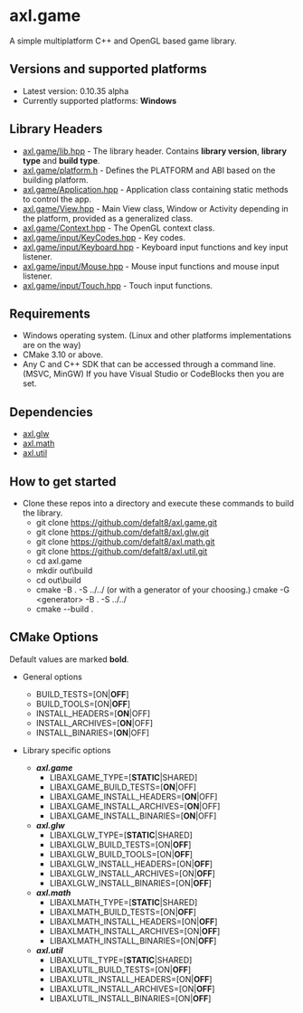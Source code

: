 # axl.game

A simple multiplatform C++ and OpenGL based game library.

## Versions and supported platforms

- Latest version: 0.10.35 alpha
- Currently supported platforms: **Windows**

## Library Headers

- [axl.game/lib.hpp](/include/axl.game/lib.hpp) - The library header. Contains **library version**, **library type** and **build type**.
- [axl.game/platform.h](/include/axl.game/platform.h) - Defines the PLATFORM and ABI based on the building platform.
- [axl.game/Application.hpp](/include/axl.game/Application.hpp) - Application class containing static methods to control the app.
- [axl.game/View.hpp](/include/axl.game/View.hpp) - Main View class, Window or Activity depending in the platform, provided as a generalized class.
- [axl.game/Context.hpp](/include/axl.game/Context.hpp) - The OpenGL context class.
- [axl.game/input/KeyCodes.hpp](/include/axl.game/KeyCodes.hpp) - Key codes.
- [axl.game/input/Keyboard.hpp](/include/axl.game/Keyboard.hpp) - Keyboard input functions and key input listener.
- [axl.game/input/Mouse.hpp](/include/axl.game/Mouse.hpp) - Mouse input functions and mouse input listener.
- [axl.game/input/Touch.hpp](/include/axl.game/Touch.hpp) - Touch input functions.

## Requirements

- Windows operating system. (Linux and other platforms implementations are on the way)
- CMake 3.10 or above.
- Any C and C++ SDK that can be accessed through a command line. (MSVC, MinGW) If you have Visual Studio or CodeBlocks then you are set.

## Dependencies

- [axl.glw](https://github.com/defalt8/axl.glw.git)
- [axl.math](https://github.com/defalt8/axl.math.git)
- [axl.util](https://github.com/defalt8/axl.util.git)

## How to get started

- Clone these repos into a directory and execute these commands to build the library.
  - git clone https://github.com/defalt8/axl.game.git
  - git clone https://github.com/defalt8/axl.glw.git
  - git clone https://github.com/defalt8/axl.math.git
  - git clone https://github.com/defalt8/axl.util.git
  - cd axl.game
  - mkdir out\\build
  - cd out\\build
  - cmake -B . -S ../../ (or with a generator of your choosing.) cmake -G \<generator\> -B . -S ../../
  - cmake --build .

## CMake Options

Default values are marked **bold**.

- General options
  - BUILD_TESTS=[ON|**OFF**]
  - BUILD_TOOLS=[ON|**OFF**]
  - INSTALL_HEADERS=[**ON**|OFF]
  - INSTALL_ARCHIVES=[**ON**|OFF]
  - INSTALL_BINARIES=[**ON**|OFF]

- Library specific options
  - ***axl.game***
    - LIBAXLGAME_TYPE=[**STATIC**|SHARED]
    - LIBAXLGAME_BUILD_TESTS=[**ON**|OFF]
    - LIBAXLGAME_INSTALL_HEADERS=[**ON**|OFF]
    - LIBAXLGAME_INSTALL_ARCHIVES=[**ON**|OFF]
    - LIBAXLGAME_INSTALL_BINARIES=[**ON**|OFF]
  - ***axl.glw***
    - LIBAXLGLW_TYPE=[**STATIC**|SHARED]
    - LIBAXLGLW_BUILD_TESTS=[ON|**OFF**]
    - LIBAXLGLW_BUILD_TOOLS=[ON|**OFF**]
    - LIBAXLGLW_INSTALL_HEADERS=[ON|**OFF**]
    - LIBAXLGLW_INSTALL_ARCHIVES=[ON|**OFF**]
    - LIBAXLGLW_INSTALL_BINARIES=[ON|**OFF**]
  - ***axl.math***
    - LIBAXLMATH_TYPE=[**STATIC**|SHARED]
    - LIBAXLMATH_BUILD_TESTS=[ON|**OFF**]
    - LIBAXLMATH_INSTALL_HEADERS=[ON|**OFF**]
    - LIBAXLMATH_INSTALL_ARCHIVES=[ON|**OFF**]
    - LIBAXLMATH_INSTALL_BINARIES=[ON|**OFF**]
  - ***axl.util***
    - LIBAXLUTIL_TYPE=[**STATIC**|SHARED]
    - LIBAXLUTIL_BUILD_TESTS=[ON|**OFF**]
    - LIBAXLUTIL_INSTALL_HEADERS=[ON|**OFF**]
    - LIBAXLUTIL_INSTALL_ARCHIVES=[ON|**OFF**]
    - LIBAXLUTIL_INSTALL_BINARIES=[ON|**OFF**]

